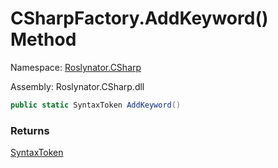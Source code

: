 # CSharpFactory\.AddKeyword\(\) Method

Namespace: [Roslynator.CSharp](../../README.md)

Assembly: Roslynator\.CSharp\.dll

```csharp
public static SyntaxToken AddKeyword()
```

### Returns

[SyntaxToken](https://docs.microsoft.com/en-us/dotnet/api/microsoft.codeanalysis.syntaxtoken)

